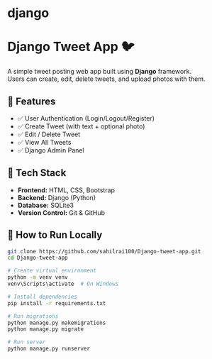 # django
# Django Tweet App 🐦

A simple tweet posting web app built using **Django** framework.  
Users can create, edit, delete tweets, and upload photos with them.

## 🔧 Features

- ✅ User Authentication (Login/Logout/Register)
- ✅ Create Tweet (with text + optional photo)
- ✅ Edit / Delete Tweet
- ✅ View All Tweets
- ✅ Django Admin Panel

## 🚀 Tech Stack

- **Frontend:** HTML, CSS, Bootstrap
- **Backend:** Django (Python)
- **Database:** SQLite3
- **Version Control:** Git & GitHub

## 📁 How to Run Locally

```bash
git clone https://github.com/sahilrai100/Django-tweet-app.git
cd Django-tweet-app

# Create virtual environment
python -m venv venv
venv\Scripts\activate  # On Windows

# Install dependencies
pip install -r requirements.txt

# Run migrations
python manage.py makemigrations
python manage.py migrate

# Run server
python manage.py runserver



